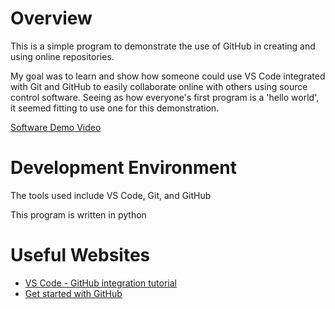 # Overview

This is a simple program to demonstrate the use of GitHub in creating and using online repositories.

My goal was to learn and show how someone could use VS Code integrated with Git and GitHub to easily collaborate online with others using source control software. Seeing as how everyone's first program is a 'hello world', it seemed fitting to use one for this demonstration.

[Software Demo Video](https://youtu.be/Rg3Z-tTViAU)


# Development Environment

The tools used include VS Code, Git, and GitHub

This program is written in python

# Useful Websites

* [VS Code - GitHub integration tutorial](https://vscode.github.com/)
* [Get started with GitHub](https://docs.github.com/en/get-started)